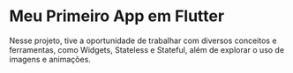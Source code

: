 # Meu Primeiro App em Flutter

Nesse projeto, tive a oportunidade de trabalhar com diversos conceitos e ferramentas, como Widgets, Stateless e Stateful, além de explorar o uso de imagens e animações.

